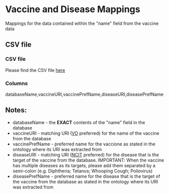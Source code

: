 # Vaccine and Disease Mappings

Mappings for the data contained within the "name" field from the vaccine data 

## CSV file 

### CSV file
Please find the CSV file [here](../csv/vaccineName_mappings.csv)

### Columns

databaseName,vaccineURI,vaccinePrefName,diseaseURI,diseasePrefName


## Notes:
  * databaseName - the **EXACT** contents of the "name" field in the database
  * vaccineURI - matching URI ([VO](http://www.ontobee.org/ontology/VO) preferred) for the name of the vaccine from the database
  * vaccinePrefName - preferred name for the vaccione as stated in the ontology where its URI was extracted from
  * diseaseURI - matching URI ([NCIT](http://www.ontobee.org/ontology/NCIT) preferred) for the disease that is the target of the vaccine from the database. IMPORTANT: When the vaccine has multiple diseases as its targets, please add them separated by a semi-colon (e.g. Diphtheria; Tetanus; Whooping Cough; Poliovirus)
  * diseasePrefName - preferred name for the disease that is the target of the vaccine from the database as stated in the ontology where its URI was extracted from
  